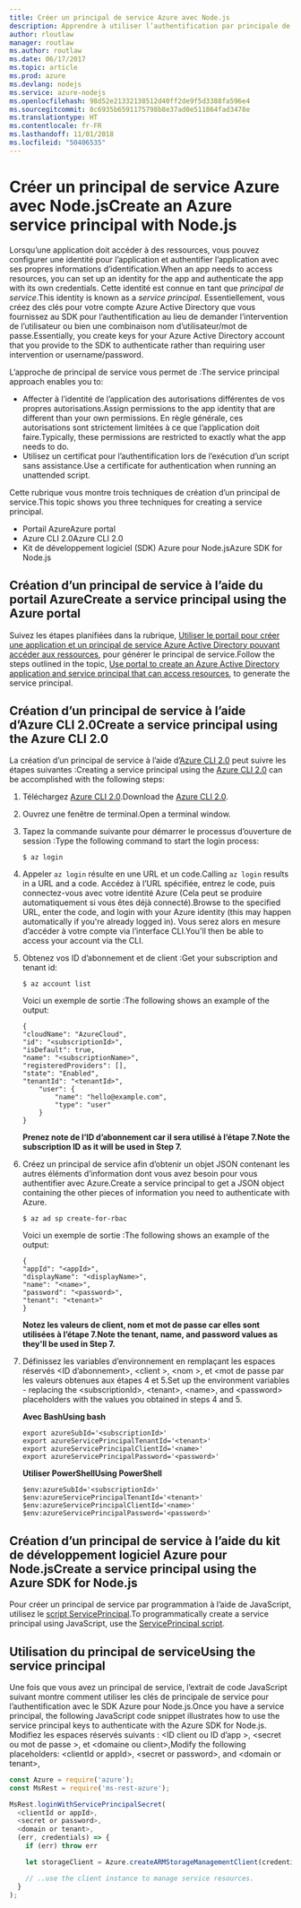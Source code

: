 ```yaml
---
title: Créer un principal de service Azure avec Node.js
description: Apprendre à utiliser l’authentification par principale de service via Node.js
author: rloutlaw
manager: routlaw
ms.author: routlaw
ms.date: 06/17/2017
ms.topic: article
ms.prod: azure
ms.devlang: nodejs
ms.service: azure-nodejs
ms.openlocfilehash: 98d52e21332138512d40ff2de9f5d3388fa596e4
ms.sourcegitcommit: 8c6935b6591175798b8e37ad0e511864fad3478e
ms.translationtype: HT
ms.contentlocale: fr-FR
ms.lasthandoff: 11/01/2018
ms.locfileid: "50406535"
---
```

# <a name="create-an-azure-service-principal-with-nodejs"></a><span data-ttu-id="48a41-103">Créer un principal de service Azure avec Node.js</span><span class="sxs-lookup"><span data-stu-id="48a41-103">Create an Azure service principal with Node.js</span></span> 

<span data-ttu-id="48a41-104">Lorsqu’une application doit accéder à des ressources, vous pouvez configurer une identité pour l’application et authentifier l’application avec ses propres informations d’identification.</span><span class="sxs-lookup"><span data-stu-id="48a41-104">When an app needs to access resources, you can set up an identity for the app and authenticate the app with its own credentials.</span></span> <span data-ttu-id="48a41-105">Cette identité est connue en tant que *principal de service*.</span><span class="sxs-lookup"><span data-stu-id="48a41-105">This identity is known as a *service principal*.</span></span> <span data-ttu-id="48a41-106">Essentiellement, vous créez des clés pour votre compte Azure Active Directory que vous fournissez au SDK pour l’authentification au lieu de demander l’intervention de l’utilisateur ou bien une combinaison nom d’utilisateur/mot de passe.</span><span class="sxs-lookup"><span data-stu-id="48a41-106">Essentially, you create keys for your Azure Active Directory account that you provide to the SDK to authenticate rather than requiring user intervention or username/password.</span></span>

<span data-ttu-id="48a41-107">L’approche de principal de service vous permet de :</span><span class="sxs-lookup"><span data-stu-id="48a41-107">The service principal approach enables you to:</span></span>
- <span data-ttu-id="48a41-108">Affecter à l’identité de l’application des autorisations différentes de vos propres autorisations.</span><span class="sxs-lookup"><span data-stu-id="48a41-108">Assign permissions to the app identity that are different than your own permissions.</span></span> <span data-ttu-id="48a41-109">En règle générale, ces autorisations sont strictement limitées à ce que l’application doit faire.</span><span class="sxs-lookup"><span data-stu-id="48a41-109">Typically, these permissions are restricted to exactly what the app needs to do.</span></span>
- <span data-ttu-id="48a41-110">Utilisez un certificat pour l’authentification lors de l’exécution d’un script sans assistance.</span><span class="sxs-lookup"><span data-stu-id="48a41-110">Use a certificate for authentication when running an unattended script.</span></span>

<span data-ttu-id="48a41-111">Cette rubrique vous montre trois techniques de création d’un principal de service.</span><span class="sxs-lookup"><span data-stu-id="48a41-111">This topic shows you three techniques for creating a service principal.</span></span>

- <span data-ttu-id="48a41-112">Portail Azure</span><span class="sxs-lookup"><span data-stu-id="48a41-112">Azure portal</span></span>
- <span data-ttu-id="48a41-113">Azure CLI 2.0</span><span class="sxs-lookup"><span data-stu-id="48a41-113">Azure CLI 2.0</span></span>
- <span data-ttu-id="48a41-114">Kit de développement logiciel (SDK) Azure pour Node.js</span><span class="sxs-lookup"><span data-stu-id="48a41-114">Azure SDK for Node.js</span></span>

## <a name="create-a-service-principal-using-the-azure-portal"></a><span data-ttu-id="48a41-115">Création d’un principal de service à l’aide du portail Azure</span><span class="sxs-lookup"><span data-stu-id="48a41-115">Create a service principal using the Azure portal</span></span>

<span data-ttu-id="48a41-116">Suivez les étapes planifiées dans la rubrique, [Utiliser le portail pour créer une application et un principal de service Azure Active Directory pouvant accéder aux ressources](https://azure.microsoft.com/documentation/articles/resource-group-create-service-principal-portal/), pour générer le principal de service.</span><span class="sxs-lookup"><span data-stu-id="48a41-116">Follow the steps outlined in the topic, [Use portal to create an Azure Active Directory application and service principal that can access resources](https://azure.microsoft.com/documentation/articles/resource-group-create-service-principal-portal/), to generate the service principal.</span></span>

## <a name="create-a-service-principal-using-the-azure-cli-20"></a><span data-ttu-id="48a41-117">Création d’un principal de service à l’aide d’Azure CLI 2.0</span><span class="sxs-lookup"><span data-stu-id="48a41-117">Create a service principal using the Azure CLI 2.0</span></span>

<span data-ttu-id="48a41-118">La création d’un principal de service à l’aide d’[Azure CLI 2.0](https://docs.microsoft.com/cli/azure/install-az-cli2) peut suivre les étapes suivantes :</span><span class="sxs-lookup"><span data-stu-id="48a41-118">Creating a service principal using the [Azure CLI 2.0](https://docs.microsoft.com/cli/azure/install-az-cli2) can be accomplished with the following steps:</span></span>

1. <span data-ttu-id="48a41-119">Téléchargez [Azure CLI 2.0](https://docs.microsoft.com/cli/azure/install-az-cli2).</span><span class="sxs-lookup"><span data-stu-id="48a41-119">Download the [Azure CLI 2.0](https://docs.microsoft.com/cli/azure/install-az-cli2).</span></span>

2. <span data-ttu-id="48a41-120">Ouvrez une fenêtre de terminal.</span><span class="sxs-lookup"><span data-stu-id="48a41-120">Open a terminal window.</span></span>

3. <span data-ttu-id="48a41-121">Tapez la commande suivante pour démarrer le processus d’ouverture de session :</span><span class="sxs-lookup"><span data-stu-id="48a41-121">Type the following command to start the login process:</span></span>

    ```shell
    $ az login
    ```

4. <span data-ttu-id="48a41-122">Appeler `az login` résulte en une URL et un code.</span><span class="sxs-lookup"><span data-stu-id="48a41-122">Calling `az login` results in a URL and a code.</span></span> <span data-ttu-id="48a41-123">Accédez à l’URL spécifiée, entrez le code, puis connectez-vous avec votre identité Azure (Cela peut se produire automatiquement si vous êtes déjà connecté).</span><span class="sxs-lookup"><span data-stu-id="48a41-123">Browse to the specified URL, enter the code, and login with your Azure identity (this may happen automatically if you're already logged in).</span></span> <span data-ttu-id="48a41-124">Vous serez alors en mesure d’accéder à votre compte via l’interface CLI.</span><span class="sxs-lookup"><span data-stu-id="48a41-124">You'll then be able to access your account via the CLI.</span></span>

5. <span data-ttu-id="48a41-125">Obtenez vos ID d’abonnement et de client :</span><span class="sxs-lookup"><span data-stu-id="48a41-125">Get your subscription and tenant id:</span></span>

    ```shell
    $ az account list
    ```

    <span data-ttu-id="48a41-126">Voici un exemple de sortie :</span><span class="sxs-lookup"><span data-stu-id="48a41-126">The following shows an example of the output:</span></span>

    ```shell
    {
    "cloudName": "AzureCloud",
    "id": "<subscriptionId>",
    "isDefault": true,
    "name": "<subscriptionName>",
    "registeredProviders": [],
    "state": "Enabled",
    "tenantId": "<tenantId>",
        "user": {
            "name": "hello@example.com",
            "type": "user"
        }
    }
    ```

    <span data-ttu-id="48a41-127">**Prenez note de l’ID d’abonnement car il sera utilisé à l’étape 7.**</span><span class="sxs-lookup"><span data-stu-id="48a41-127">**Note the subscription ID as it will be used in Step 7.**</span></span>

6. <span data-ttu-id="48a41-128">Créez un principal de service afin d’obtenir un objet JSON contenant les autres éléments d’information dont vous avez besoin pour vous authentifier avec Azure.</span><span class="sxs-lookup"><span data-stu-id="48a41-128">Create a service principal to get a JSON object containing the other pieces of information you need to authenticate with Azure.</span></span>

    ```shell
    $ az ad sp create-for-rbac
    ```

    <span data-ttu-id="48a41-129">Voici un exemple de sortie :</span><span class="sxs-lookup"><span data-stu-id="48a41-129">The following shows an example of the output:</span></span>

    ```shell
    {
    "appId": "<appId>",
    "displayName": "<displayName>",
    "name": "<name>",
    "password": "<password>",
    "tenant": "<tenant>"
    }
    ```

    <span data-ttu-id="48a41-130">**Notez les valeurs de client, nom et mot de passe car elles sont utilisées à l’étape 7.**</span><span class="sxs-lookup"><span data-stu-id="48a41-130">**Note the tenant, name, and password values as they'll be used in Step 7.**</span></span>

7. <span data-ttu-id="48a41-131">Définissez les variables d’environnement en remplaçant les espaces réservés &lt;ID d’abonnement>, &lt;client >, &lt;nom >, et &lt;mot de passe par les valeurs obtenues aux étapes 4 et 5.</span><span class="sxs-lookup"><span data-stu-id="48a41-131">Set up the environment variables - replacing the &lt;subscriptionId>, &lt;tenant>, &lt;name>, and &lt;password> placeholders with the values you obtained in steps 4 and 5.</span></span> 

    <span data-ttu-id="48a41-132">**Avec Bash**</span><span class="sxs-lookup"><span data-stu-id="48a41-132">**Using bash**</span></span>

    ```shell
    export azureSubId='<subscriptionId>'
    export azureServicePrincipalTenantId='<tenant>'
    export azureServicePrincipalClientId='<name>'
    export azureServicePrincipalPassword='<password>'
    ```

    <span data-ttu-id="48a41-133">**Utiliser PowerShell**</span><span class="sxs-lookup"><span data-stu-id="48a41-133">**Using PowerShell**</span></span>

    ```shell
    $env:azureSubId='<subscriptionId>'
    $env:azureServicePrincipalTenantId='<tenant>'
    $env:azureServicePrincipalClientId='<name>'
    $env:azureServicePrincipalPassword='<password>'
    ```

## <a name="create-a-service-principal-using-the-azure-sdk-for-nodejs"></a><span data-ttu-id="48a41-134">Création d’un principal de service à l’aide du kit de développement logiciel Azure pour Node.js</span><span class="sxs-lookup"><span data-stu-id="48a41-134">Create a service principal using the Azure SDK for Node.js</span></span>

<span data-ttu-id="48a41-135">Pour créer un principal de service par programmation à l’aide de JavaScript, utilisez le [script ServicePrincipal](https://github.com/Azure/azure-sdk-for-node/tree/master/Documentation/ServicePrincipal).</span><span class="sxs-lookup"><span data-stu-id="48a41-135">To programmatically create a service principal using JavaScript, use the [ServicePrincipal script](https://github.com/Azure/azure-sdk-for-node/tree/master/Documentation/ServicePrincipal).</span></span>   

## <a name="using-the-service-principal"></a><span data-ttu-id="48a41-136">Utilisation du principal de service</span><span class="sxs-lookup"><span data-stu-id="48a41-136">Using the service principal</span></span>

<span data-ttu-id="48a41-137">Une fois que vous avez un principal de service, l’extrait de code JavaScript suivant montre comment utiliser les clés de principale de service pour l’authentification avec le SDK Azure pour Node.js.</span><span class="sxs-lookup"><span data-stu-id="48a41-137">Once you have a service principal, the following JavaScript code snippet illustrates how to use the service principal keys to authenticate with the Azure SDK for Node.js.</span></span> <span data-ttu-id="48a41-138">Modifiez les espaces réservés suivants : &lt;ID client ou ID d’app >, &lt;secret ou mot de passe >, et &lt;domaine ou client>,</span><span class="sxs-lookup"><span data-stu-id="48a41-138">Modify the following placeholders: &lt;clientId or appId>, &lt;secret or password>, and &lt;domain or tenant>,</span></span>

```javascript
const Azure = require('azure');
const MsRest = require('ms-rest-azure');

MsRest.loginWithServicePrincipalSecret(
  <clientId or appId>,
  <secret or password>,
  <domain or tenant>,
  (err, credentials) => {
    if (err) throw err

    let storageClient = Azure.createARMStorageManagementClient(credentials, '<azure-subscription-id>');

    // ..use the client instance to manage service resources.
  }
);
```
